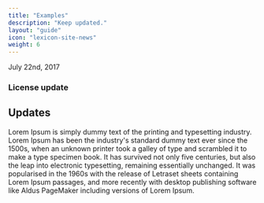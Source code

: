 ```yaml
---
title: "Examples"
description: "Keep updated."
layout: "guide"
icon: "lexicon-site-news"
weight: 6
---
```


<time>July 22nd, 2017</time>

### License update

## Updates
Lorem Ipsum is simply dummy text of the printing and typesetting industry. Lorem Ipsum has been the industry's standard dummy text ever since the 1500s, when an unknown printer took a galley of type and scrambled it to make a type specimen book. It has survived not only five centuries, but also the leap into electronic typesetting, remaining essentially unchanged. It was popularised in the 1960s with the release of Letraset sheets containing Lorem Ipsum passages, and more recently with desktop publishing software like Aldus PageMaker including versions of Lorem Ipsum.
